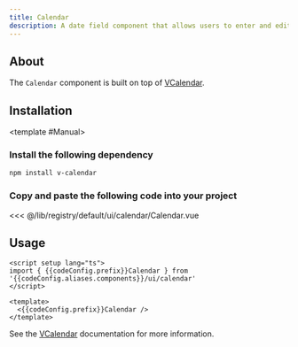 ```yaml
---
title: Calendar
description: A date field component that allows users to enter and edit date.
---
```


<script setup>
import { useConfigStore } from '@/stores/config'

const { codeConfig } = useConfigStore()
</script>


<ComponentPreview name="CalendarDemo"  /> 

## About

The `Calendar` component is built on top of [VCalendar](https://vcalendar.io/getting-started/installation.html).

## Installation

<TabPreview name="CLI">
<template #CLI>

```bash
npx shadcn-vue@latest add calendar
```
</template>

<template #Manual>

<Steps>

### Install the following dependency

```bash
npm install v-calendar
```

### Copy and paste the following code into your project


<<< @/lib/registry/default/ui/calendar/Calendar.vue


</Steps>


</template>
</TabPreview>

## Usage

```vue-vue
<script setup lang="ts">
import { {{codeConfig.prefix}}Calendar } from '{{codeConfig.aliases.components}}/ui/calendar'
</script>

<template>
  <{{codeConfig.prefix}}Calendar />
</template>
```

See the [VCalendar](https://vcalendar.io/getting-started/installation.html) documentation for more information.


